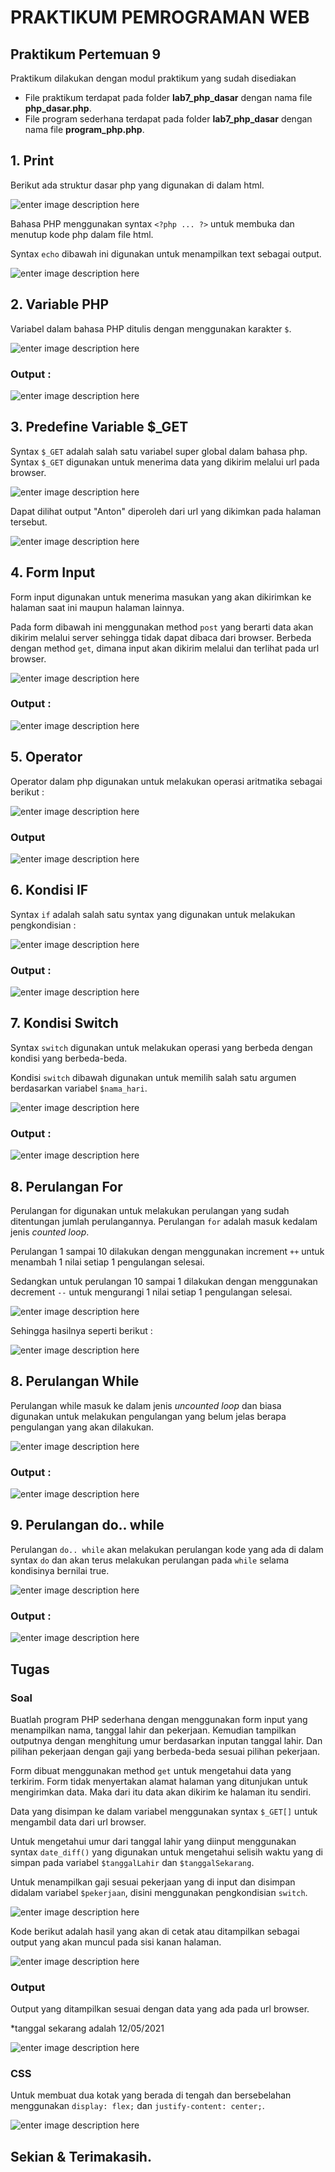 

# PRAKTIKUM PEMROGRAMAN WEB

## Praktikum Pertemuan 9

Praktikum dilakukan dengan modul praktikum yang sudah disediakan

- File praktikum terdapat pada folder **lab7_php_dasar** dengan nama file **php_dasar.php**.
- File program sederhana terdapat pada folder **lab7_php_dasar** dengan nama file **program_php.php**.

## 1. Print

Berikut ada struktur dasar php yang digunakan di dalam html.

![enter image description here](https://github.com/antonmartinus72/Lab7Web/raw/main/Screenshoot/1.jpg)

Bahasa PHP menggunakan syntax `<?php ... ?>` untuk membuka dan menutup kode php dalam file html. 

Syntax `echo` dibawah ini digunakan untuk menampilkan text sebagai output.

![enter image description here](https://github.com/antonmartinus72/Lab7Web/raw/main/Screenshoot/1_code.jpg)

## 2. Variable PHP

Variabel dalam bahasa PHP ditulis dengan menggunakan karakter `$`.

![enter image description here](https://github.com/antonmartinus72/Lab7Web/raw/main/Screenshoot/2_code.jpg)

### Output :

![enter image description here](https://github.com/antonmartinus72/Lab7Web/raw/main/Screenshoot/2.jpg)

## 3. Predefine Variable $_GET

Syntax `$_GET` adalah salah satu variabel super global dalam bahasa php. Syntax `$_GET` digunakan untuk menerima data yang dikirim melalui url pada browser.

![enter image description here](https://github.com/antonmartinus72/Lab7Web/raw/main/Screenshoot/3_code.jpg)

Dapat dilihat output "Anton" diperoleh dari url yang dikimkan pada halaman tersebut.

![enter image description here](https://github.com/antonmartinus72/Lab7Web/raw/main/Screenshoot/3.jpg)

## 4. Form Input

Form input digunakan untuk menerima masukan yang akan dikirimkan ke halaman saat ini maupun halaman lainnya.

Pada form dibawah ini menggunakan method `post` yang berarti data akan dikirim melalui server sehingga tidak dapat dibaca dari browser. Berbeda dengan method `get`, dimana input akan dikirim melalui dan terlihat pada url browser.

![enter image description here](https://github.com/antonmartinus72/Lab7Web/raw/main/Screenshoot/4_code.jpg)

### Output :

![enter image description here](https://github.com/antonmartinus72/Lab7Web/raw/main/Screenshoot/4.jpg)

## 5. Operator

Operator dalam php digunakan untuk melakukan operasi aritmatika sebagai berikut :

![enter image description here](https://github.com/antonmartinus72/Lab7Web/raw/main/Screenshoot/5_code.jpg)

### Output

![enter image description here](https://github.com/antonmartinus72/Lab7Web/raw/main/Screenshoot/5.jpg)

## 6. Kondisi IF

Syntax `if` adalah salah satu syntax yang digunakan untuk melakukan pengkondisian :

![enter image description here](https://github.com/antonmartinus72/Lab7Web/raw/main/Screenshoot/6_code.jpg)

### Output :

![enter image description here](https://github.com/antonmartinus72/Lab7Web/raw/main/Screenshoot/6.jpg)

## 7. Kondisi Switch

Syntax `switch` digunakan untuk melakukan operasi yang berbeda dengan kondisi yang berbeda-beda.

Kondisi `switch` dibawah digunakan untuk memilih salah satu argumen berdasarkan variabel `$nama_hari`.

![enter image description here](https://github.com/antonmartinus72/Lab7Web/raw/main/Screenshoot/7_code.jpg)

### Output :

![enter image description here](https://github.com/antonmartinus72/Lab7Web/raw/main/Screenshoot/7.jpg)

## 8. Perulangan For

Perulangan for digunakan untuk melakukan perulangan yang sudah ditentungan jumlah perulangannya. Perulangan `for` adalah masuk kedalam jenis *counted loop*.

Perulangan 1 sampai 10 dilakukan dengan menggunakan increment `++` untuk menambah 1 nilai setiap 1 pengulangan selesai.

Sedangkan untuk perulangan 10 sampai 1 dilakukan dengan menggunakan decrement `--` untuk mengurangi 1 nilai setiap 1 pengulangan selesai.

![enter image description here](https://github.com/antonmartinus72/Lab7Web/raw/main/Screenshoot/8_code.jpg)

Sehingga hasilnya seperti berikut :

![enter image description here](https://github.com/antonmartinus72/Lab7Web/raw/main/Screenshoot/8.jpg)

## 8. Perulangan While

Perulangan while masuk ke dalam jenis *uncounted loop* dan biasa digunakan untuk melakukan pengulangan yang belum jelas berapa pengulangan yang akan dilakukan.

![enter image description here](https://github.com/antonmartinus72/Lab7Web/raw/main/Screenshoot/9_code.jpg)

### Output :

![enter image description here](https://github.com/antonmartinus72/Lab7Web/raw/main/Screenshoot/9.jpg)

## 9. Perulangan do.. while

Perulangan `do.. while` akan melakukan perulangan kode yang ada di dalam syntax `do` dan akan terus melakukan perulangan pada `while` selama kondisinya bernilai true.

![enter image description here](https://github.com/antonmartinus72/Lab7Web/raw/main/Screenshoot/10_code.jpg)

### Output :

![enter image description here](https://github.com/antonmartinus72/Lab7Web/raw/main/Screenshoot/10.jpg)

## Tugas

### Soal

Buatlah program PHP sederhana dengan menggunakan form input yang menampilkan nama, tanggal lahir dan pekerjaan. Kemudian tampilkan outputnya dengan menghitung umur berdasarkan inputan tanggal lahir. Dan pilihan pekerjaan dengan gaji yang berbeda-beda sesuai pilihan pekerjaan.

Form dibuat menggunakan method `get` untuk mengetahui data yang terkirim. Form tidak menyertakan alamat halaman yang ditunjukan untuk mengirimkan data. Maka dari itu data akan dikirim ke halaman itu sendiri.

Data yang disimpan ke dalam variabel menggunakan syntax `$_GET[]` untuk mengambil data dari url browser.

Untuk mengetahui umur dari tanggal lahir yang diinput menggunakan syntax `date_diff()` yang digunakan untuk mengetahui selisih waktu yang di simpan pada variabel `$tanggalLahir` dan `$tanggalSekarang`.

Untuk menampilkan gaji sesuai pekerjaan yang di input dan disimpan didalam variabel `$pekerjaan`, disini menggunakan pengkondisian `switch`.

![enter image description here](https://github.com/antonmartinus72/Lab7Web/raw/main/Screenshoot/11_code_1.jpg)

Kode berikut adalah hasil yang akan di cetak atau ditampilkan sebagai output yang akan muncul pada sisi kanan halaman.

![enter image description here](https://github.com/antonmartinus72/Lab7Web/raw/main/Screenshoot/11_code_2.jpg)

### Output

Output yang ditampilkan sesuai dengan data yang ada pada url browser.

*tanggal sekarang adalah 12/05/2021

![enter image description here](https://github.com/antonmartinus72/Lab7Web/raw/main/Screenshoot/11.jpg)

### CSS

Untuk membuat dua kotak yang berada di tengah dan bersebelahan menggunakan `display: flex;` dan `justify-content: center;`.

![enter image description here](https://github.com/antonmartinus72/Lab7Web/raw/main/Screenshoot/11_css.jpg)


## Sekian & Terimakasih.